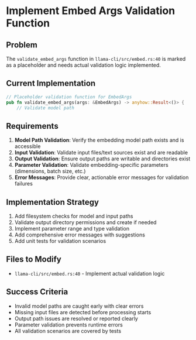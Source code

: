 # Implement Embed Args Validation Function

## Problem
The `validate_embed_args` function in `llama-cli/src/embed.rs:40` is marked as a placeholder and needs actual validation logic implemented.

## Current Implementation
```rust
// Placeholder validation function for EmbedArgs
pub fn validate_embed_args(args: &EmbedArgs) -> anyhow::Result<()> {
    // Validate model path
```

## Requirements
1. **Model Path Validation**: Verify the embedding model path exists and is accessible
2. **Input Validation**: Validate input files/text sources exist and are readable
3. **Output Validation**: Ensure output paths are writable and directories exist
4. **Parameter Validation**: Validate embedding-specific parameters (dimensions, batch size, etc.)
5. **Error Messages**: Provide clear, actionable error messages for validation failures

## Implementation Strategy
1. Add filesystem checks for model and input paths
2. Validate output directory permissions and create if needed
3. Implement parameter range and type validation
4. Add comprehensive error messages with suggestions
5. Add unit tests for validation scenarios

## Files to Modify
- `llama-cli/src/embed.rs:40` - Implement actual validation logic

## Success Criteria
- Invalid model paths are caught early with clear errors
- Missing input files are detected before processing starts
- Output path issues are resolved or reported clearly
- Parameter validation prevents runtime errors
- All validation scenarios are covered by tests